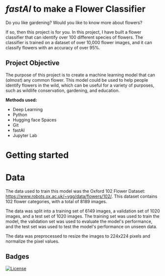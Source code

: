 
# *fastAI* to make a Flower Classifier


Do you like gardening? Would you like to know more about flowers?

If so, then this project is for you. In this project, I have built a flower classifier that can identify over 100 different species of flowers. The classifier is trained on a dataset of over 10,000 flower images, and it can classify flowers with an accuracy of over 95%.

## Project Objective


The purpose of this project is to create a machine learning model that can (_almost_) any common flower. This model could be used to help people identify flowers in the wild, which can be useful for a variety of purposes, such as wildlife conservation, gardening, and education.

__Methods used:__
 - Deep Learning
 - Python
 - Hugging face Spaces
 - Git
 - fastAI 
 - Jupyter Lab
 




# Getting started

<script
	type="module"
	src="https://gradio.s3-us-west-2.amazonaws.com/3.39.0/gradio.js"
></script>

<gradio-app src="https://mateocontreras-fastai-flower-classif.hf.space"></gradio-app>

# Data
The data used to train this model was the Oxford 102 Flower Dataset: https://www.robots.ox.ac.uk/~vgg/data/flowers/102/. This dataset contains 102 flower categories, with a total of 8189 images. 

The data was split into a training set of 6149 images, a validation set of 1020 images, and a test set of 1020 images. The training set was used to train the model, the validation set was used to evaluate the model's performance, and the test set was used to test the model's performance on unseen data.

The data was preprocessed to resize the images to 224x224 pixels and normalize the pixel values.


## Badges


[![License](https://img.shields.io/badge/License-Apache_2.0-blue.svg)](https://opensource.org/licenses/Apache-2.0)


